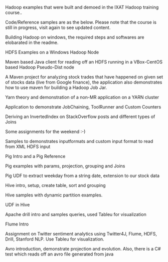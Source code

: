 Hadoop examples that were built and demoed in the IXAT Hadoop training course..

Code/Reference samples are as the below. Please note that the course is still in progress, visit again to see updated content.

Building Hadoop on windows, the required steps and softwares are elobarated in the readme.

HDFS Examples on a Windows Hadoop Node	

Maven based Java client for reading off an HDFS running in a VBox-CentOS based Hadoop Pseudo-Dist node

A Maven project for analyzing stock trades that have happened on given set of stocks data (live from Google finance), the application also demonstrates how to use maven for building a Hadoop Job Jar.

Yarn theory and demonstration of a non-MR application on a YARN cluster

Application to demonstrate JobChaining, ToolRunner and Custom Counters	

Deriving an InvertedIndex on StackOverflow posts and different types of Joins

Some assignments for the weekend :-)

Samples to demonstrates inputformats and custom input format to read from XML HDFS input

Pig Intro and a Pig Reference 

Pig examples with params, projection, grouping and Joins	

Pig UDF to extract weekday from a string date, extension to our stock data

Hive intro, setup, create table, sort and grouping

Hive samples with dynamic partition examples.

UDF in Hive	

Apache drill intro and samples queries, used Tableu for visualization

Flume Intro

Assignment on Twitter sentiment analytics using Twitter4J, Flume, HDFS, Drill, Stanford NLP. Use Tableu for visualization.

Avro introduction, demonstrate projection and evolution. Also, there is a C# test which reads off an avro file generated from java

